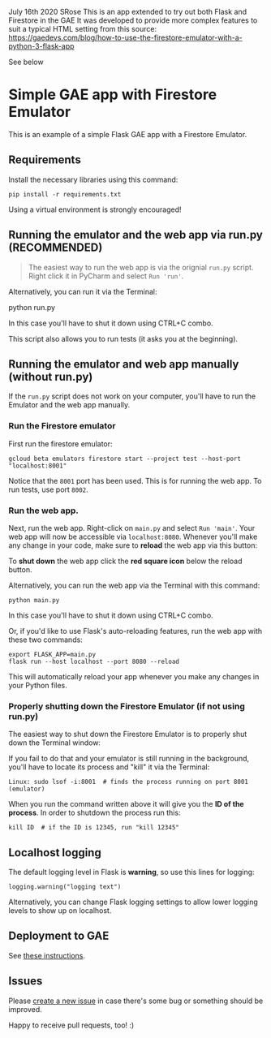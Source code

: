 July 16th 2020 SRose
This is an app extended to try out both Flask and Firestore in the GAE 
It was developed to provide more complex features to suit a typical HTML setting 
from this source:
https://gaedevs.com/blog/how-to-use-the-firestore-emulator-with-a-python-3-flask-app

See below

# Simple GAE app with Firestore Emulator

This is an example of a simple Flask GAE app with a Firestore Emulator.


## Requirements

Install the necessary libraries using this command:

    pip install -r requirements.txt

Using a virtual environment is strongly encouraged!

## Running the emulator and the web app via run.py (RECOMMENDED)

>The easiest way to run the web app is via the orignial `run.py` script. Right click it in PyCharm and select `Run 'run'`.

Alternatively, you can run it via the Terminal:

python run.py

In this case you'll have to shut it down using CTRL+C combo.

This script also allows you to run tests (it asks you at the beginning).

## Running the emulator and web app manually (without run.py)

If the `run.py` script does not work on your computer, you'll have to run the Emulator and the web app manually.

### Run the Firestore emulator

First run the firestore emulator:

    gcloud beta emulators firestore start --project test --host-port "localhost:8001"

Notice that the `8001` port has been used. This is for running the web app. To run tests, use port `8002`.

### Run the web app.

Next, run the web app. Right-click on `main.py` and select `Run 'main'`. Your web app will now be accessible via `localhost:8080`. Whenever 
you'll make any change in your code, make sure to **reload** the web app via this button:


To **shut down** the web app click the **red square icon** below the reload button.

Alternatively, you can run the web app via the Terminal with this command:

    python main.py

In this case you'll have to shut it down using CTRL+C combo.

Or, if you'd like to use Flask's auto-reloading features, run the web app with these two commands:

    export FLASK_APP=main.py
    flask run --host localhost --port 8080 --reload

This will automatically reload your app whenever you make any changes in your Python files.

### Properly shutting down the Firestore Emulator (if not using run.py)

The easiest way to shut down the Firestore Emulator is to properly shut down the Terminal window:


If you fail to do that and your emulator is still running in the background, you'll have to locate its process and 
"kill" it via the Terminal:
    
    Linux: sudo lsof -i:8001  # finds the process running on port 8001 (emulator)
    
When you run the command written above it will give you the **ID of the process**. In order to shutdown the process run 
this:

    kill ID  # if the ID is 12345, run "kill 12345"

## Localhost logging

The default logging level in Flask is **warning**, so use this lines for logging:

    logging.warning("logging text")

Alternatively, you can change Flask logging settings to allow lower logging levels to show up on localhost.

## Deployment to GAE

See [these instructions](https://github.com/smartninja/gae-2nd-gen-examples#deployment-to-google-app-engine).

## Issues

Please [create a new issue](https://github.com/smartninja/gae-2nd-gen-examples/issues/new) in case there's some bug or 
something should be improved.

Happy to receive pull requests, too! :)
